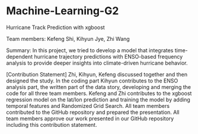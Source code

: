 # Machine-Learning-G2

Hurricane Track Prediction with xgboost

Team members: Kefeng Shi, Kihyun Jye, Zhi Wang

Summary: In this project, we tried to develop a model that integrates time-dependent hurricane trajectory predictions with ENSO-based frequency analysis to provide deeper insights into climate-driven hurricane behavior.

[Contribution Statement] Zhi, Kihyun, Kefeng discussed together and then designed the study. In the coding part Kihyun contributes to the ENSO analysis part, the written part of the data story, developing and merging the code for all three team members. Kefeng and Zhi contributes to the xgboost regression model on the lat/lon prediction and training the model by adding temporal features and Randomized Grid Search. All team members contributed to the GitHub repository and prepared the presentation. All team members approve our work presented in our GitHub repository including this contribution statement.
